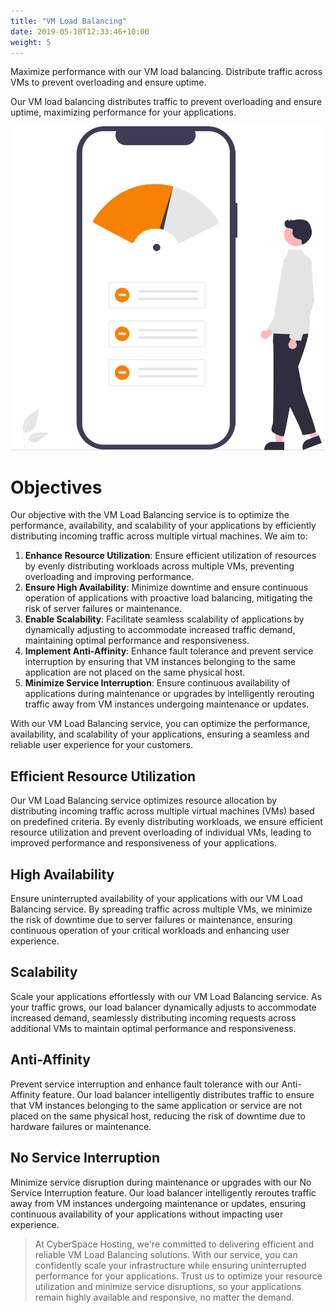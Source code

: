 ```yaml
---
title: "VM Load Balancing"
date: 2019-05-18T12:33:46+10:00
weight: 5
---
```


Maximize performance with our VM load balancing. Distribute traffic across VMs to prevent overloading and ensure uptime.

Our VM load balancing distributes traffic to prevent overloading and ensure uptime, maximizing performance for your applications.

![VM Load Balancing](/images/illustrations/load_balance.svg)

# Objectives

Our objective with the VM Load Balancing service is to optimize the performance, availability, and scalability of your applications by efficiently distributing incoming traffic across multiple virtual machines. We aim to:

1. **Enhance Resource Utilization**: Ensure efficient utilization of resources by evenly distributing workloads across multiple VMs, preventing overloading and improving performance.
2. **Ensure High Availability**: Minimize downtime and ensure continuous operation of applications with proactive load balancing, mitigating the risk of server failures or maintenance.
3. **Enable Scalability**: Facilitate seamless scalability of applications by dynamically adjusting to accommodate increased traffic demand, maintaining optimal performance and responsiveness.
4. **Implement Anti-Affinity**: Enhance fault tolerance and prevent service interruption by ensuring that VM instances belonging to the same application are not placed on the same physical host.
5. **Minimize Service Interruption**: Ensure continuous availability of applications during maintenance or upgrades by intelligently rerouting traffic away from VM instances undergoing maintenance or updates.

With our VM Load Balancing service, you can optimize the performance, availability, and scalability of your applications, ensuring a seamless and reliable user experience for your customers.

## Efficient Resource Utilization

Our VM Load Balancing service optimizes resource allocation by distributing incoming traffic across multiple virtual machines (VMs) based on predefined criteria. By evenly distributing workloads, we ensure efficient resource utilization and prevent overloading of individual VMs, leading to improved performance and responsiveness of your applications.

## High Availability

Ensure uninterrupted availability of your applications with our VM Load Balancing service. By spreading traffic across multiple VMs, we minimize the risk of downtime due to server failures or maintenance, ensuring continuous operation of your critical workloads and enhancing user experience.

## Scalability

Scale your applications effortlessly with our VM Load Balancing service. As your traffic grows, our load balancer dynamically adjusts to accommodate increased demand, seamlessly distributing incoming requests across additional VMs to maintain optimal performance and responsiveness.

## Anti-Affinity

Prevent service interruption and enhance fault tolerance with our Anti-Affinity feature. Our load balancer intelligently distributes traffic to ensure that VM instances belonging to the same application or service are not placed on the same physical host, reducing the risk of downtime due to hardware failures or maintenance.

## No Service Interruption

Minimize service disruption during maintenance or upgrades with our No Service Interruption feature. Our load balancer intelligently reroutes traffic away from VM instances undergoing maintenance or updates, ensuring continuous availability of your applications without impacting user experience.

> At CyberSpace Hosting, we're committed to delivering efficient and reliable VM Load Balancing solutions. With our service, you can confidently scale your infrastructure while ensuring uninterrupted performance for your applications. Trust us to optimize your resource utilization and minimize service disruptions, so your applications remain highly available and responsive, no matter the demand.